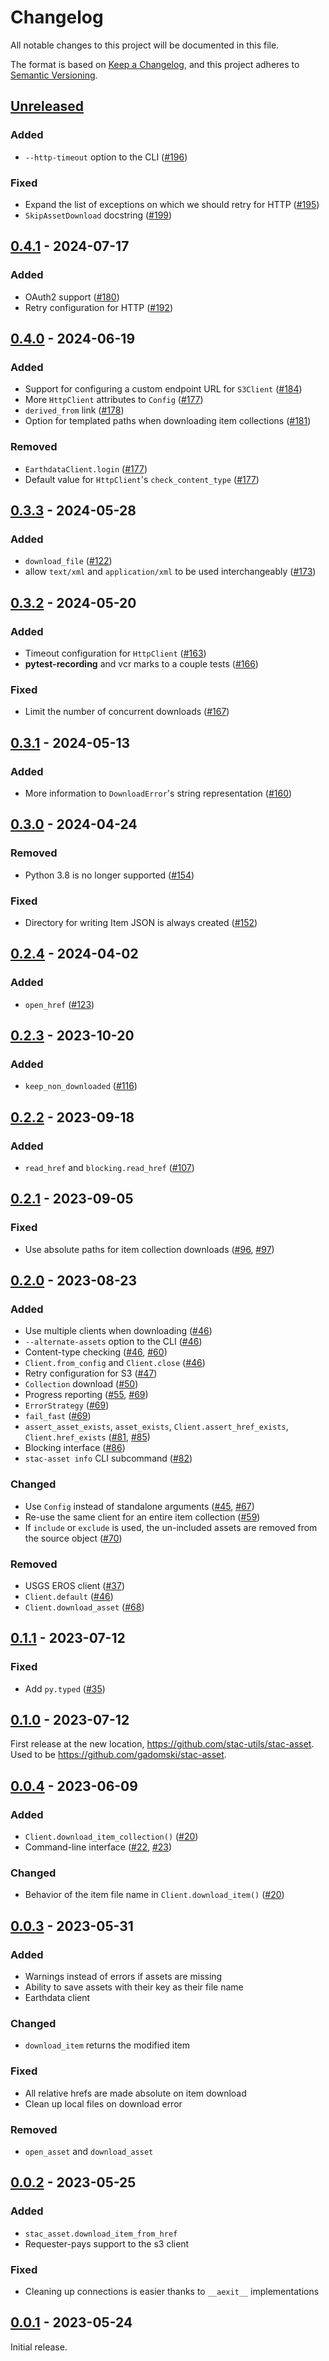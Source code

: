 # Changelog

All notable changes to this project will be documented in this file.

The format is based on [Keep a Changelog](https://keepachangelog.com/en/1.0.0/), and this project adheres to [Semantic Versioning](https://semver.org/spec/v2.0.0.html).

## [Unreleased]

### Added

- `--http-timeout` option to the CLI ([#196](https://github.com/stac-utils/stac-asset/pull/196))

### Fixed

- Expand the list of exceptions on which we should retry for HTTP ([#195](https://github.com/stac-utils/stac-asset/pull/195))
- `SkipAssetDownload` docstring ([#199](https://github.com/stac-utils/stac-asset/pull/199))

## [0.4.1] - 2024-07-17

### Added

- OAuth2 support ([#180](https://github.com/stac-utils/stac-asset/pull/180))
- Retry configuration for HTTP ([#192](https://github.com/stac-utils/stac-asset/pull/192))

## [0.4.0] - 2024-06-19

### Added

- Support for configuring a custom endpoint URL for `S3Client` ([#184](https://github.com/stac-utils/stac-asset/pull/184))
- More `HttpClient` attributes to `Config` ([#177](https://github.com/stac-utils/stac-asset/pull/177))
- `derived_from` link ([#178](https://github.com/stac-utils/stac-asset/pull/178))
- Option for templated paths when downloading item collections ([#181](https://github.com/stac-utils/stac-asset/pull/181))

### Removed

- `EarthdataClient.login` ([#177](https://github.com/stac-utils/stac-asset/pull/177))
- Default value for `HttpClient`'s `check_content_type` ([#177](https://github.com/stac-utils/stac-asset/pull/177))

## [0.3.3] - 2024-05-28

### Added

- `download_file` ([#122](https://github.com/stac-utils/stac-asset/pull/172))
- allow `text/xml` and `application/xml` to be used interchangeably ([#173](https://github.com/stac-utils/stac-asset/pull/173))

## [0.3.2] - 2024-05-20

### Added

- Timeout configuration for `HttpClient` ([#163](https://github.com/stac-utils/stac-asset/pull/163))
- **pytest-recording** and vcr marks to a couple tests ([#166](https://github.com/stac-utils/stac-asset/pull/166))

### Fixed

- Limit the number of concurrent downloads ([#167](https://github.com/stac-utils/stac-asset/pull/167))

## [0.3.1] - 2024-05-13

### Added

- More information to `DownloadError`'s string representation ([#160](https://github.com/stac-utils/stac-asset/pull/160))

## [0.3.0] - 2024-04-24

### Removed

- Python 3.8 is no longer supported ([#154](https://github.com/stac-utils/stac-asset/pull/154))

### Fixed

- Directory for writing Item JSON is always created ([#152](https://github.com/stac-utils/stac-asset/pull/152))

## [0.2.4] - 2024-04-02

### Added

- `open_href` ([#123](https://github.com/stac-utils/stac-asset/pull/123))

## [0.2.3] - 2023-10-20

### Added

- `keep_non_downloaded` ([#116](https://github.com/stac-utils/stac-asset/pull/116))

## [0.2.2] - 2023-09-18

### Added

- `read_href` and `blocking.read_href` ([#107](https://github.com/stac-utils/stac-asset/pull/107))

## [0.2.1] - 2023-09-05

### Fixed

- Use absolute paths for item collection downloads ([#96](https://github.com/stac-utils/stac-asset/pull/96), [#97](https://github.com/stac-utils/stac-asset/pull/97))

## [0.2.0] - 2023-08-23

### Added

- Use multiple clients when downloading ([#46](https://github.com/stac-utils/stac-asset/pull/46))
- `--alternate-assets` option to the CLI ([#46](https://github.com/stac-utils/stac-asset/pull/46))
- Content-type checking ([#46](https://github.com/stac-utils/stac-asset/pull/46), [#60](https://github.com/stac-utils/stac-asset/issues/60))
- `Client.from_config` and `Client.close` ([#46](https://github.com/stac-utils/stac-asset/pull/46))
- Retry configuration for S3 ([#47](https://github.com/stac-utils/stac-asset/pull/47))
- `Collection` download ([#50](https://github.com/stac-utils/stac-asset/pull/50))
- Progress reporting ([#55](https://github.com/stac-utils/stac-asset/pull/55), [#69](https://github.com/stac-utils/stac-asset/pull/69))
- `ErrorStrategy` ([#69](https://github.com/stac-utils/stac-asset/pull/69))
- `fail_fast` ([#69](https://github.com/stac-utils/stac-asset/pull/69))
- `assert_asset_exists`, `asset_exists`, `Client.assert_href_exists`, `Client.href_exists` ([#81](https://github.com/stac-utils/stac-asset/pull/81), [#85](https://github.com/stac-utils/stac-asset/pull/85))
- Blocking interface ([#86](https://github.com/stac-utils/stac-asset/pull/86))
- `stac-asset info` CLI subcommand ([#82](https://github.com/stac-utils/stac-asset/pull/83))

### Changed

- Use `Config` instead of standalone arguments ([#45](https://github.com/stac-utils/stac-asset/pull/45), [#67](https://github.com/stac-utils/stac-asset/pull/67))
- Re-use the same client for an entire item collection ([#59](https://github.com/stac-utils/stac-asset/pull/59))
- If `include` or `exclude` is used, the un-included assets are removed from the source object ([#70](https://github.com/stac-utils/stac-asset/pull/70))

### Removed

- USGS EROS client ([#37](https://github.com/stac-utils/stac-asset/pull/37))
- `Client.default` ([#46](https://github.com/stac-utils/stac-asset/pull/46))
- `Client.download_asset` ([#68](https://github.com/stac-utils/stac-asset/pull/68))

## [0.1.1] - 2023-07-12

### Fixed

- Add `py.typed` ([#35](https://github.com/stac-utils/stac-asset/pull/35))

## [0.1.0] - 2023-07-12

First release at the new location, <https://github.com/stac-utils/stac-asset>.
Used to be <https://github.com/gadomski/stac-asset>.

## [0.0.4] - 2023-06-09

### Added

- `Client.download_item_collection()` ([#20](https://github.com/stac-utils/stac-asset/pull/20))
- Command-line interface ([#22](https://github.com/stac-utils/stac-asset/pull/22), [#23](https://github.com/stac-utils/stac-asset/pull/23))

### Changed

- Behavior of the item file name in `Client.download_item()` ([#20](https://github.com/stac-utils/stac-asset/pull/20))

## [0.0.3] - 2023-05-31

### Added

- Warnings instead of errors if assets are missing
- Ability to save assets with their key as their file name
- Earthdata client

### Changed

- `download_item` returns the modified item

### Fixed

- All relative hrefs are made absolute on item download
- Clean up local files on download error

### Removed

- `open_asset` and `download_asset`

## [0.0.2] - 2023-05-25

### Added

- `stac_asset.download_item_from_href`
- Requester-pays support to the s3 client

### Fixed

- Cleaning up connections is easier thanks to `__aexit__` implementations

## [0.0.1] - 2023-05-24

Initial release.

[unreleased]: https://github.com/stac-utils/stac-asset/compare/v0.4.1...HEAD
[0.4.1]: <https://github.com/stac-utils/stac-asset/compare/v0.4.0...v0.4.1>
[0.4.0]: <https://github.com/stac-utils/stac-asset/compare/v0.3.3...v0.4.0>
[0.3.3]: <https://github.com/stac-utils/stac-asset/compare/v0.3.2...v0.3.3>
[0.3.2]: <https://github.com/stac-utils/stac-asset/compare/v0.3.1...v0.3.2>
[0.3.1]: <https://github.com/stac-utils/stac-asset/compare/v0.3.0...v0.3.1>
[0.3.0]: <https://github.com/stac-utils/stac-asset/compare/v0.2.4...v0.3.0>
[0.2.4]: <https://github.com/stac-utils/stac-asset/compare/v0.2.3...v0.2.4>
[0.2.3]: <https://github.com/stac-utils/stac-asset/compare/v0.2.2...v0.2.3>
[0.2.2]: <https://github.com/stac-utils/stac-asset/compare/v0.2.1...v0.2.2>
[0.2.1]: <https://github.com/stac-utils/stac-asset/compare/v0.2.0...v0.2.1>
[0.2.0]: <https://github.com/stac-utils/stac-asset/compare/v0.1.1...v0.2.0>
[0.1.1]: <https://github.com/stac-utils/stac-asset/compare/v0.1.0...v0.1.1>
[0.1.0]: <https://github.com/stac-utils/stac-asset/compare/v0.0.4...v0.1.0>
[0.0.4]: <https://github.com/stac-utils/stac-asset/compare/v0.0.3...v0.0.4>
[0.0.3]: <https://github.com/stac-utils/stac-asset/compare/v0.0.2...v0.0.3>
[0.0.2]: <https://github.com/stac-utils/stac-asset/compare/v0.0.1...v0.0.2>
[0.0.1]: <https://github.com/stac-utils/stac-asset/releases/tag/v0.0.1>
